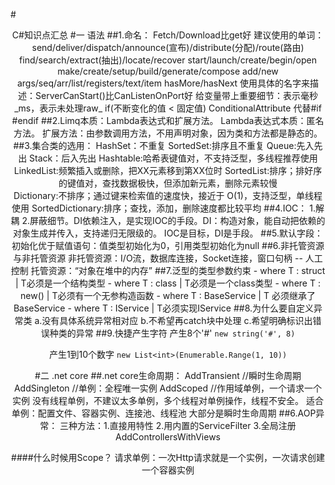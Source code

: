 #<center> C#知识点汇总
#一 语法
##1.命名： 
	Fetch/Download比get好
	建议使用的单词： 
	send/deliver/dispatch/announce(宣布)/distribute(分配)/route(路由)
	find/search/extract(抽出)/locate/recover
	start/launch/create/begin/open
	make/create/setup/build/generate/compose
	add/new
	args/seq/arr/list/registers/text/item
	hasMore/hasNext
	使用具体的名字来描述：ServerCanStart()比CanListenOnPort好
	给变量带上重要细节：表示毫秒_ms，表示未处理raw_
	if(不断变化的值 < 固定值)
	ConditionalAttribute 代替#if #endif
##2.Limq本质：Lambda表达式和扩展方法。
			Lambda表达式本质：匿名方法。
			扩展方法：由参数调用方法，不用声明对象，因为类和方法都是静态的。
##3.集合类的选用：
	HashSet：不重复
	SortedSet:排序且不重复
	Queue:先入先出
	Stack：后入先出
	Hashtable:哈希表键值对，不支持泛型，多线程推荐使用
	LinkedList:频繁插入或删除，把XX元素移到第XX位时
	SortedList:排序；排好序的键值对，查找数据极快，但添加新元素，删除元素较慢	
	Dictionary:不排序；通过键来检索值的速度快，接近于 O(1)，支持泛型，单线程使用
	SortedDictionary:排序；查找，添加，删除速度都比较平均
##4.IOC：
	1.解耦 2.屏蔽细节。DI依赖注入，是实现IOC的手段。DI：构造对象，能自动把依赖的对象生成并传入，支持递归无限级的。 IOC是目标，DI是手段。
##5.默认字段：
	初始化优于赋值语句：值类型初始化为0，引用类型初始化为null
##6.非托管资源与非托管资源
	非托管资源：I/O流，数据库连接，Socket连接，窗口句柄 -- 人工控制
	托管资源：“对象在堆中的内存”
##7.泛型的类型参数约束
	- where T : struct 		| T必须是一个结构类型
	- where T : class  		| T必须是一个class类型
	- where T : new()  		| T必须有一个无参构造函数
  	- where T : BaseService 	| T 必须继承了BaseService
    - where T : IService		| T必须实现IService 
##8.为什么要自定义异常类
	a.没有具体系统异常相对应
	b.不希望再catch块中处理
	c.希望明确标识出错误种类的异常
##9.快捷产生字符
产生8个'#'
`new string('#', 8)`

产生1到10个数字
`new List<int>(Enumerable.Range(1, 10))`

#二 .net core
##.net core生命周期：
	AddTransient //瞬时生命周期
	AddSingleton //单例：全程唯一实例
	AddScoped	//作用域单例，一个请求一个实例
	没有线程单例，不建议太多单例，多个线程对单例操作，线程不安全。
	适合单例：配置文件、容器实例、连接池、线程池
	大部分是瞬时生命周期
##6.AOP异常：
	三种方法：1.直接用特性 2.用内置的ServiceFilter 3.全局注册AddControllersWithViews

####什么时候用Scope？
	请求单例：一次Http请求就是一个实例，一次请求创建一个容器实例



	